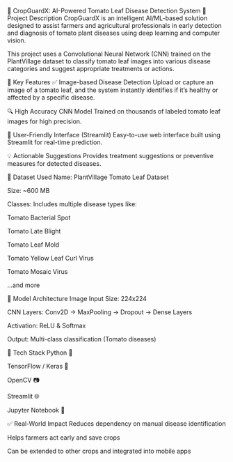 🌿 CropGuardX: AI-Powered Tomato Leaf Disease Detection System
📌 Project Description
CropGuardX is an intelligent AI/ML-based solution designed to assist farmers and agricultural professionals in early detection and diagnosis of tomato plant diseases using deep learning and computer vision.

This project uses a Convolutional Neural Network (CNN) trained on the PlantVillage dataset to classify tomato leaf images into various disease categories and suggest appropriate treatments or actions.

🎯 Key Features
✅ Image-based Disease Detection
Upload or capture an image of a tomato leaf, and the system instantly identifies if it’s healthy or affected by a specific disease.

🔍 High Accuracy CNN Model
Trained on thousands of labeled tomato leaf images for high precision.

📸 User-Friendly Interface (Streamlit)
Easy-to-use web interface built using Streamlit for real-time prediction.

💡 Actionable Suggestions
Provides treatment suggestions or preventive measures for detected diseases.

📁 Dataset Used
Name: PlantVillage Tomato Leaf Dataset

Size: ~600 MB

Classes: Includes multiple disease types like:

Tomato Bacterial Spot

Tomato Late Blight

Tomato Leaf Mold

Tomato Yellow Leaf Curl Virus

Tomato Mosaic Virus

...and more

🧠 Model Architecture
Image Input Size: 224x224

CNN Layers: Conv2D → MaxPooling → Dropout → Dense Layers

Activation: ReLU & Softmax

Output: Multi-class classification (Tomato diseases)

🚀 Tech Stack
Python 🐍

TensorFlow / Keras 🤖

OpenCV 📷

Streamlit 🌐

Jupyter Notebook 📓

✅ Real-World Impact
Reduces dependency on manual disease identification

Helps farmers act early and save crops

Can be extended to other crops and integrated into mobile apps
